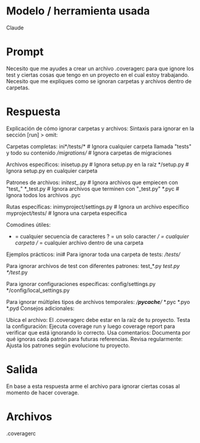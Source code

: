 # Modelo / herramienta usada
Claude
# Prompt
Necesito que me ayudes a crear un archivo .coveragerc para que ignore los test y ciertas cosas que tengo en un proyecto en el cual estoy trabajando. Necesito que me expliques como se ignoran carpetas y archivos dentro de carpetas.
# Respuesta
Explicación de cómo ignorar carpetas y archivos:
Sintaxis para ignorar en la sección [run] > omit:

Carpetas completas:
ini*/tests/*          # Ignora cualquier carpeta llamada "tests" y todo su contenido
*/migrations/*     # Ignora carpetas de migraciones

Archivos específicos:
inisetup.py           # Ignora setup.py en la raíz
*/setup.py         # Ignora setup.py en cualquier carpeta

Patrones de archivos:
ini*test_*.py         # Ignora archivos que empiecen con "test_"
*_test.py          # Ignora archivos que terminen con "_test.py"
*.pyc              # Ignora todos los archivos .pyc

Rutas específicas:
inimyproject/settings.py     # Ignora un archivo específico
myproject/tests/         # Ignora una carpeta específica


Comodines útiles:

* = cualquier secuencia de caracteres
? = un solo caracter
*/ = cualquier carpeta
/* = cualquier archivo dentro de una carpeta

Ejemplos prácticos:
ini# Para ignorar toda una carpeta de tests:
*/tests/*

 Para ignorar archivos de test con diferentes patrones:
test_*.py
*_test.py
*/test_*.py

 Para ignorar configuraciones específicas:
config/settings.py
*/config/local_settings.py

 Para ignorar múltiples tipos de archivos temporales:
*/__pycache__/*
*.pyc
*.pyo
*.pyd
Consejos adicionales:

Ubica el archivo: El .coveragerc debe estar en la raíz de tu proyecto.
Testa la configuración: Ejecuta coverage run y luego coverage report para verificar que está ignorando lo correcto.
Usa comentarios: Documenta por qué ignoras cada patrón para futuras referencias.
Revisa regularmente: Ajusta los patrones según evolucione tu proyecto.
# Salida
En base a esta respuesta arme el archivo para ignorar ciertas cosas al momento de hacer coverage. 
# Archivos
.coveragerc
